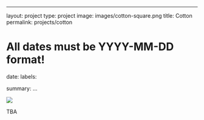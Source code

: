 ---
layout: project
type: project
image: images/cotton-square.png
title: Cotton
permalink: projects/cotton
# All dates must be YYYY-MM-DD format!
date: 
labels:
 
summary: ...

<img class="ui image" src="{{ site.baseurl }}/images/cotton-header.png">

TBA
